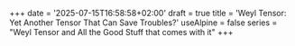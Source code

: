 +++
date = '2025-07-15T16:58:58+02:00'
draft = true
title = 'Weyl Tensor: Yet Another Tensor That Can Save Troubles?'
useAlpine = false
series = "Weyl Tensor and All the Good Stuff that comes with it"
+++
